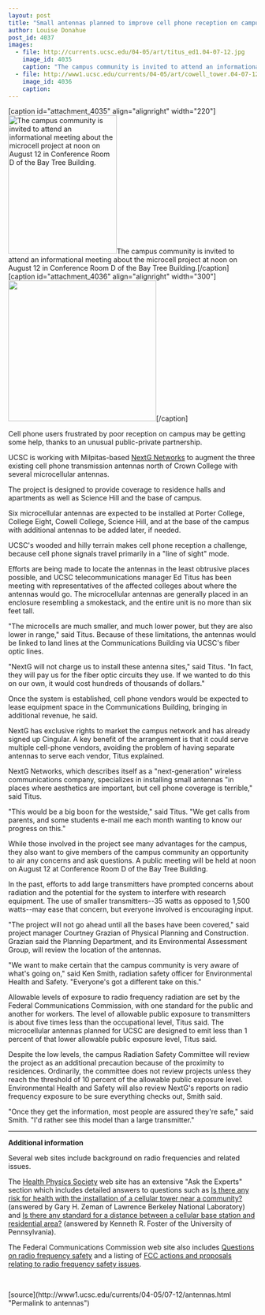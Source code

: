 ```yaml
---
layout: post
title: "Small antennas planned to improve cell phone reception on campus"
author: Louise Donahue
post_id: 4037
images:
  - file: http://currents.ucsc.edu/04-05/art/titus_ed1.04-07-12.jpg
    image_id: 4035
    caption: "The campus community is invited to attend an informational meeting about the microcell project at noon on August 12 in Conference Room D of the Bay Tree Building."
  - file: http://www1.ucsc.edu/currents/04-05/art/cowell_tower.04-07-12.jpg
    image_id: 4036
    caption: 
---
```


[caption id="attachment_4035" align="alignright" width="220"]<a href="http://localhost/mysite/wp-content/uploads/2004/07/titus_ed1.04-07-12.jpg"><img class="size-full wp-image-4035" src="http://localhost/mysite/wp-content/uploads/2004/07/titus_ed1.04-07-12.jpg" alt="The campus community is invited to attend an informational meeting about the microcell project at noon on August 12 in Conference Room D of the Bay Tree Building." width="220" height="281" /></a>The campus community is invited to attend an informational meeting about the microcell project at noon on August 12 in Conference Room D of the Bay Tree Building.[/caption]
[caption id="attachment_4036" align="alignright" width="300"]<a href="http://localhost/mysite/wp-content/uploads/2004/07/cowell_tower.04-07-12.jpg"><img class="size-full wp-image-4036" src="http://localhost/mysite/wp-content/uploads/2004/07/cowell_tower.04-07-12.jpg" alt="" width="300" height="285" /></a>[/caption]
<p>
  Cell phone users frustrated by poor reception on campus may be getting some help, thanks to an unusual public-private partnership.<br>
</p>
<p>
  UCSC is working with Milpitas-based <a href="http://www.nextgnetworks.net/index2.htm">NextG Networks</a> to augment the three existing cell phone transmission antennas north of Crown College with several microcellular antennas.<br>
</p>
<p>
  The project is designed to provide coverage to residence halls and apartments as well as Science Hill and the base of campus.
</p>
<p>
  Six microcellular antennas are expected to be installed at Porter College, College Eight, Cowell College, Science Hill, and at the base of the campus with additional antennas to be added later, if needed.
</p>
<p>
  UCSC's wooded and hilly terrain makes cell phone reception a challenge, because cell phone signals travel primarily in a "line of sight" mode.<br>
</p>
<p>
  Efforts are being made to locate the antennas in the least obtrusive places possible, and UCSC telecommunications manager Ed Titus has been meeting with representatives of the affected colleges about where the antennas would go. The microcellular antennas are generally placed in an enclosure resembling a smokestack, and the entire unit is no more than six feet tall.<br>
</p>
<p>
  "The microcells are much smaller, and much lower power, but they are also lower in range," said Titus. Because of these limitations, the antennas would be linked to land lines at the Communications Building via UCSC's fiber optic lines.<br>
</p>
<p>
  "NextG will not charge us to install these antenna sites," said Titus. "In fact, they will pay us for the fiber optic circuits they use. If we wanted to do this on our own, it would cost hundreds of thousands of dollars."<br>
</p>
<p>
  Once the system is established, cell phone vendors would be expected to lease equipment space in the Communications Building, bringing in additional revenue, he said.<br>
</p>
<p>
  NextG has exclusive rights to market the campus network and has already signed up Cingular. A key benefit of the arrangement is that it could serve multiple cell-phone vendors, avoiding the problem of having separate antennas to serve each vendor, Titus explained.<br>
</p>
<p>
  NextG Networks, which describes itself as a "next-generation" wireless communications company, specializes in installing small antennas "in places where aesthetics are important, but cell phone coverage is terrible," said Titus.<br>
</p>
<p>
  "This would be a big boon for the westside," said Titus. "We get calls from parents, and some students e-mail me each month wanting to know our progress on this."<br>
</p>
<p>
  While those involved in the project see many advantages for the campus, they also want to give members of the campus community an opportunity to air any concerns and ask questions. A public meeting will be held at noon on August 12 at Conference Room D of the Bay Tree Building.<br>
</p>
<p>
  In the past, efforts to add large transmitters have prompted concerns about radiation and the potential for the system to interfere with research equipment. The use of smaller transmitters--35 watts as opposed to 1,500 watts--may ease that concern, but everyone involved is encouraging input.<br>
</p>
<p>
  "The project will not go ahead until all the bases have been covered," said project manager Courtney Grazian of Physical Planning and Construction. Grazian said the Planning Department, and its Environmental Assessment Group, will review the location of the antennas.<br>
</p>
<p>
  "We want to make certain that the campus community is very aware of what's going on," said Ken Smith, radiation safety officer for Environmental Health and Safety. "Everyone's got a different take on this."<br>
</p>
<p>
  Allowable levels of exposure to radio frequency radiation are set by the Federal Communications Commission, with one standard for the public and another for workers. The level of allowable public exposure to transmitters is about five times less than the occupational level, Titus said. The microcellular antennas planned for UCSC are designed to emit less than 1 percent of that lower allowable public exposure level, Titus said.<br>
</p>
<p>
  Despite the low levels, the campus Radiation Safety Committee will review the project as an additional precaution because of the proximity to residences. Ordinarily, the committee does not review projects unless they reach the threshold of 10 percent of the allowable public exposure level. Environmental Health and Safety will also review NextG's reports on radio frequency exposure to be sure everything checks out, Smith said.<br>
</p>
<p>
  "Once they get the information, most people are assured they're safe," said Smith. "I'd rather see this model than a large transmitter."
</p>
<hr>
<p>
  <b>Additional information</b>
</p>
<p>
  Several web sites include background on radio frequencies and related issues.
</p>
<p>
  The <a href="http://www.hps.org">Health Physics Society</a> web site has an extensive "Ask the Experts" section which includes detailed answers to questions such as <a href="http://hps.org/publicinformation/ate/q79.html">Is there any risk for health with the installation of a cellular tower near a community?</a> (answered by Gary H. Zeman of Lawrence Berkeley National Laboratory) and <a href="http://hps.org/publicinformation/ate/q511.html">Is there any standard for a distance between a cellular base station and residential area?</a> (answered by Kenneth R. Foster of the University of Pennsylvania).<br>
</p>
<p>
  The Federal Communications Commission web site also includes <a href="http://www.fcc.gov/oet/rfsafety/rf-faqs.html">Questions on radio frequency safety</a> and a listing of <a href="http://www.fcc.gov/oet/rfsafety/Welcome.html">FCC actions and proposals relating to radio frequency safety issues</a>.<br>
</p>
<p>
  <br>
</p>
[source](http://www1.ucsc.edu/currents/04-05/07-12/antennas.html "Permalink to antennas")
